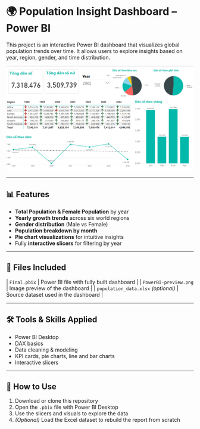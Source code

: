 # 🌍 Population Insight Dashboard – Power BI

This project is an interactive Power BI dashboard that visualizes global population trends over time. It allows users to explore insights based on year, region, gender, and time distribution.

![Dashboard Preview](PowerBI-preview.png)

---

## 📊 Features

- **Total Population & Female Population** by year
- **Yearly growth trends** across six world regions
- **Gender distribution** (Male vs Female)
- **Population breakdown by month**
- **Pie chart visualizations** for intuitive insights
- Fully **interactive slicers** for filtering by year

---

## 📂 Files Included

| `Final.pbix` | Power BI file with fully built dashboard |
| `PowerBI-preview.png` | Image preview of the dashboard |
| `population_data.xlsx` *(optional)* | Source dataset used in the dashboard |

---

## 🛠 Tools & Skills Applied

- Power BI Desktop
- DAX basics
- Data cleaning & modeling
- KPI cards, pie charts, line and bar charts
- Interactive slicers

---

## 🚀 How to Use

1. Download or clone this repository
2. Open the `.pbix` file with Power BI Desktop
3. Use the slicers and visuals to explore the data
4. *(Optional)* Load the Excel dataset to rebuild the report from scratch
